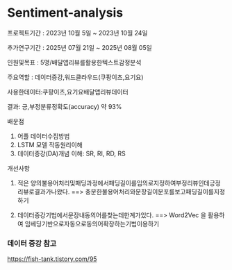 # Sentiment-analysis

프로젝트기간 : 2023년 10월 5일 ~ 2023년 10월 24일

추가연구기간 : 2025년 07월 21일 ~ 2025년 08월 05일

인원및목표 : 5명/배달앱리뷰를활용한텍스트감정분석

주요역할 : 데이터증강,워드클라우드(쿠팡이츠,요기요)

사용한데이터:쿠팡이츠,요기요배달앱리뷰데이터

결과: 긍,부정분류정확도(accuracy) 약 93%

배운점
1) 어플 데이터수집방법
2) LSTM 모델 작동원리이해
3) 데이터증강(DA)개념 이해: SR, RI, RD, RS
   
개선사항
 1) 적은 양의불용어처리및패딩과정에서패딩길이를임의로지정하여부정리뷰인데긍정리뷰로결과가나왔다.
 ==> 충분한불용어처리와문장길이분포를보고패딩길이를지정하기

 2) 데이터증강기법에서문장내동의어를찾는데한계가있다.
 ==> Word2Vec 을 활용하여 임베딩기반으로자동으로동의어확장하는기법이용하기

### 데이터 증강 참고
https://fish-tank.tistory.com/95
